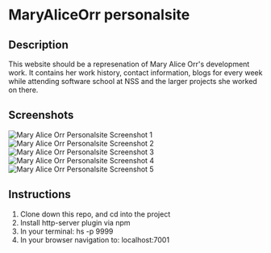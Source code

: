 # MaryAliceOrr personalsite

## Description
This website should be a represenation of Mary Alice Orr's development work. It contains her work history, contact information, blogs for every week while attending software school at NSS and the larger projects she worked on there.

## Screenshots

![Mary Alice Orr Personalsite Screenshot 1](https://raw.githubusercontent.com/maryaliceorr/maryaliceorr.github.io/master/screenshots/screenshot%201.png)
![Mary Alice Orr Personalsite Screenshot 2](https://raw.githubusercontent.com/maryaliceorr/maryaliceorr.github.io/master/screenshots/screenshot%202.png)
![Mary Alice Orr Personalsite Screenshot 3](https://raw.githubusercontent.com/maryaliceorr/maryaliceorr.github.io/master/screenshots/screenshot%203.png)
![Mary Alice Orr Personalsite Screenshot 4](https://raw.githubusercontent.com/maryaliceorr/maryaliceorr.github.io/master/screenshots/screenshot%204.png)
![Mary Alice Orr Personalsite Screenshot 5](https://raw.githubusercontent.com/maryaliceorr/maryaliceorr.github.io/master/screenshots/screenshot%205.png)

## Instructions
1. Clone down this repo, and cd into the project
2. Install http-server plugin via npm
3. In your terminal: hs -p 9999
4. In your browser navigation to: localhost:7001
